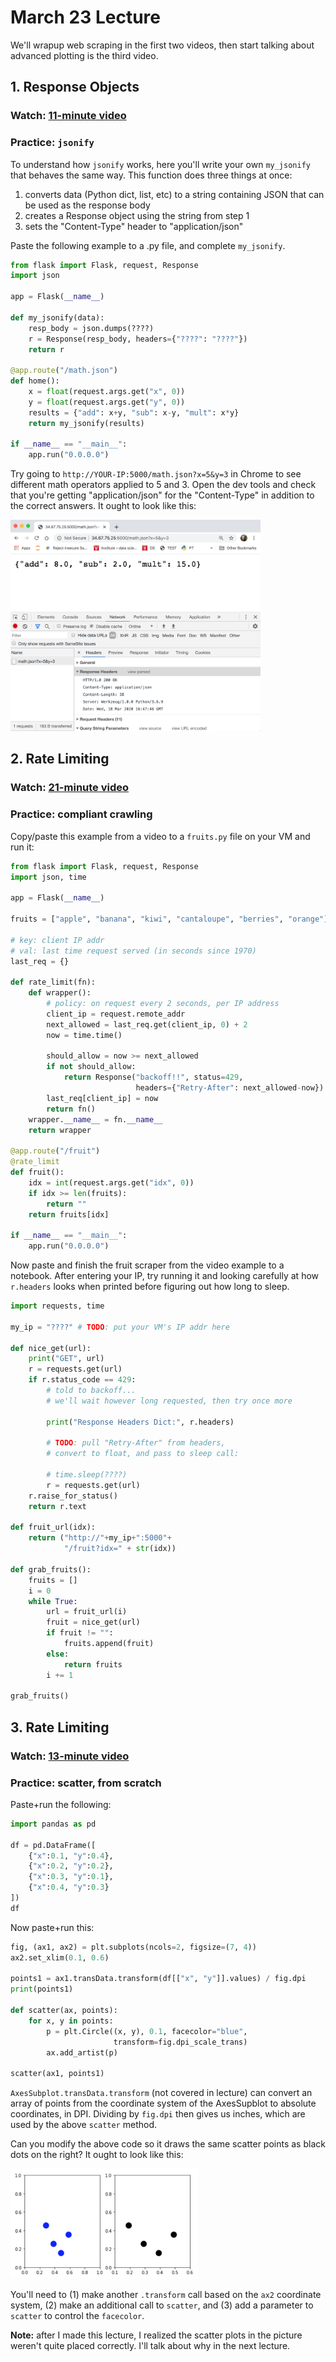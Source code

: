 # March 23 Lecture

We'll wrapup web scraping in the first two videos, then start talking
about advanced plotting is the third video.

## 1. Response Objects

### Watch: [11-minute video](https://youtu.be/_3x-KTxv6sY)

### Practice: `jsonify`

To understand how `jsonify` works, here you'll write your own
`my_jsonify` that behaves the same way.  This function does three
things at once:

1. converts data (Python dict, list, etc) to a string containing JSON that can be used as the response body
2. creates a Response object using the string from step 1
3. sets the "Content-Type" header to "application/json"

Paste the following example to a .py file, and complete `my_jsonify`.

```python
from flask import Flask, request, Response
import json

app = Flask(__name__)

def my_jsonify(data):
    resp_body = json.dumps(????)
    r = Response(resp_body, headers={"????": "????"})
    return r

@app.route("/math.json")
def home():
    x = float(request.args.get("x", 0))
    y = float(request.args.get("y", 0))
    results = {"add": x+y, "sub": x-y, "mult": x*y}
    return my_jsonify(results)

if __name__ == "__main__":
    app.run("0.0.0.0")
```

Try going to `http://YOUR-IP:5000/math.json?x=5&y=3` in Chrome to see
different math operators applied to 5 and 3.  Open the dev tools and
check that you're getting "application/json" for the "Content-Type" in
addition to the correct answers.  It ought to look like this:

<img src="my_jsonify.png" width=400>

## 2. Rate Limiting

### Watch: [21-minute video](https://youtu.be/14GVG4-UkFI)

### Practice: compliant crawling

Copy/paste this example from a video to a `fruits.py` file on your VM
and run it:

```python
from flask import Flask, request, Response
import json, time

app = Flask(__name__)

fruits = ["apple", "banana", "kiwi", "cantaloupe", "berries", "orange"]

# key: client IP addr
# val: last time request served (in seconds since 1970)
last_req = {}

def rate_limit(fn):
    def wrapper():
        # policy: on request every 2 seconds, per IP address
        client_ip = request.remote_addr
        next_allowed = last_req.get(client_ip, 0) + 2
        now = time.time()
        
        should_allow = now >= next_allowed
        if not should_allow:
            return Response("backoff!!", status=429, 
                            headers={"Retry-After": next_allowed-now})
        last_req[client_ip] = now
        return fn()
    wrapper.__name__ = fn.__name__
    return wrapper

@app.route("/fruit")
@rate_limit
def fruit():
    idx = int(request.args.get("idx", 0))
    if idx >= len(fruits):
        return ""
    return fruits[idx]

if __name__ == "__main__":
    app.run("0.0.0.0")
```

Now paste and finish the fruit scraper from the video example to a
notebook.  After entering your IP, try running it and looking
carefully at how `r.headers` looks when printed before figuring out
how long to sleep.

```python
import requests, time

my_ip = "????" # TODO: put your VM's IP addr here

def nice_get(url):
    print("GET", url)
    r = requests.get(url)
    if r.status_code == 429:
        # told to backoff...
        # we'll wait however long requested, then try once more

        print("Response Headers Dict:", r.headers)

        # TODO: pull "Retry-After" from headers,
        # convert to float, and pass to sleep call:

        # time.sleep(????)
        r = requests.get(url)
    r.raise_for_status()
    return r.text

def fruit_url(idx):
    return ("http://"+my_ip+":5000"+
            "/fruit?idx=" + str(idx))

def grab_fruits():
    fruits = []
    i = 0
    while True:
        url = fruit_url(i)
        fruit = nice_get(url)
        if fruit != "":
            fruits.append(fruit)
        else:
            return fruits
        i += 1
        
grab_fruits()
```

## 3. Rate Limiting

### Watch: [13-minute video](https://youtu.be/FMOIuX94aPU)

### Practice: scatter, from scratch

Paste+run the following:

```python
import pandas as pd

df = pd.DataFrame([
    {"x":0.1, "y":0.4},
    {"x":0.2, "y":0.2},
    {"x":0.3, "y":0.1},
    {"x":0.4, "y":0.3}
])
df
```

Now paste+run this:

```python
fig, (ax1, ax2) = plt.subplots(ncols=2, figsize=(7, 4))
ax2.set_xlim(0.1, 0.6)

points1 = ax1.transData.transform(df[["x", "y"]].values) / fig.dpi
print(points1)

def scatter(ax, points):
    for x, y in points:
        p = plt.Circle((x, y), 0.1, facecolor="blue",
                       transform=fig.dpi_scale_trans)
        ax.add_artist(p)

scatter(ax1, points1)
```

`AxesSubplot.transData.transform` (not covered in lecture) can convert
an array of points from the coordinate system of the AxesSupblot to
absolute coordinates, in DPI.  Dividing by `fig.dpi` then gives us
inches, which are used by the above `scatter` method.

Can you modify the above code so it draws the same scatter points as
black dots on the right?  It ought to look like this:

<img src="scatter.png" width=300>

You'll need to (1) make another `.transform` call based on the `ax2`
coordinate system, (2) make an additional call to `scatter`, and (3)
add a parameter to `scatter` to control the `facecolor`.

**Note:** after I made this lecture, I realized the scatter plots in
  the picture weren't quite placed correctly.  I'll talk about why in
  the next lecture.
  